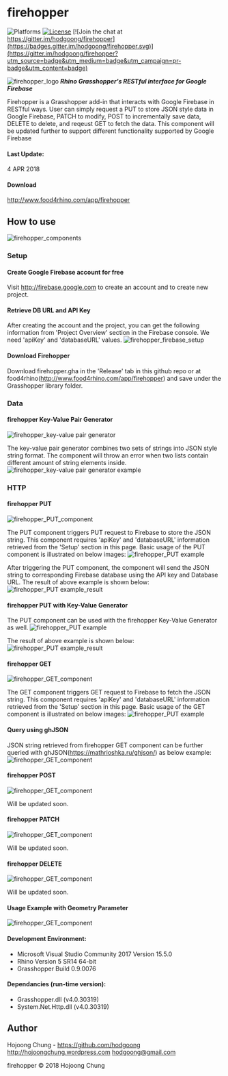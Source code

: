 # firehopper
![Platforms](https://img.shields.io/badge/platform-windows-lightgray.svg)
[![License](http://img.shields.io/:license-mit-blue.svg)](http://opensource.org/licenses/MIT)
[![Join the chat at https://gitter.im/hodgoong/firehopper](https://badges.gitter.im/hodgoong/firehopper.svg)](https://gitter.im/hodgoong/firehopper?utm_source=badge&utm_medium=badge&utm_campaign=pr-badge&utm_content=badge)


![firehopper_logo](https://github.com/hodgoong/firehopper/blob/master/firehopper_logo.jpg)
___Rhino Grasshopper's RESTful interface for Google Firebase___

Firehopper is a Grasshopper add-in that interacts with Google Firebase in RESTful ways. User can simply request a PUT to store JSON style data in Google Firebase, PATCH to modify, POST to incrementally save data, DELETE to delete, and reqeust GET to fetch the data. This component will be updated further to support different functionality supported by Google Firebase

#### Last Update:
4 APR 2018

#### Download
http://www.food4rhino.com/app/firehopper

## How to use
![firehopper_components](https://github.com/hodgoong/firehopper/blob/master/examples/firehopper_example_sequencial.PNG)

### Setup
#### Create Google Firebase account for free
Visit http://firebase.google.com to create an account and to create new project.

#### Retrieve DB URL and API Key
After creating the account and the project, you can get the following information from 'Project Overview' section in the Firebase console. We need 'apiKey' and 'databaseURL' values.
![firehopper_firebase_setup](https://github.com/hodgoong/firehopper/blob/master/examples/firehopper_example_firebaseSetup.PNG)

#### Download Firehopper
Download firehopper.gha in the 'Release' tab in this github repo or at food4rhino(http://www.food4rhino.com/app/firehopper) and save under the Grasshopper library folder.

### Data
#### firehopper Key-Value Pair Generator
![firehopper_key-value pair generator](https://github.com/hodgoong/firehopper/blob/master/src/firehopper/Resources/firehopper_icon_keyval.png)

The key-value pair generator combines two sets of strings into JSON style string format. The component will throw an error when two lists contain different amount of string elements inside. 
![firehopper_key-value pair generator example](https://github.com/hodgoong/firehopper/blob/master/examples/firehopper_example_keyvalgen.PNG)

### HTTP
#### firehopper PUT 
![firehopper_PUT_component](https://github.com/hodgoong/firehopper/blob/master/src/firehopper/Resources/firehopper_icon_put.png)

The PUT component triggers PUT request to Firebase to store the JSON string. This component requires 'apiKey' and 'databaseURL' information retrieved from the 'Setup' section in this page. Basic usage of the PUT component is illustrated on below images:
![firehopper_PUT example](https://github.com/hodgoong/firehopper/blob/master/examples/firehopper_example_put.PNG)

After triggering the PUT component, the component will send the JSON string to corresponding Firebase database using the API key and Database URL. The result of above example is shown below:
![firehopper_PUT example_result](https://github.com/hodgoong/firehopper/blob/master/examples/firehopper_example_firebasePut.PNG)

#### firehopper PUT with Key-Value Generator
The PUT component can be used with the firehopper Key-Value Generator as well.
![firehopper_PUT example](https://github.com/hodgoong/firehopper/blob/master/examples/firehopper_example_keyvalgen+put.PNG)

The result of above example is shown below:
![firehopper_PUT example_result](https://github.com/hodgoong/firehopper/blob/master/examples/firehopper_example_firebaseKeyValGen+put.PNG)

#### firehopper GET
![firehopper_GET_component](https://github.com/hodgoong/firehopper/blob/master/src/firehopper/Resources/firehopper_icon_get.png)

The GET component triggers GET request to Firebase to fetch the JSON string. This component requires 'apiKey' and 'databaseURL' information retrieved from the 'Setup' section in this page. Basic usage of the GET component is illustrated on below images:
![firehopper_PUT example](https://github.com/hodgoong/firehopper/blob/master/examples/firehopper_example_get.PNG)

#### Query using ghJSON
JSON string retrieved from firehopper GET component can be further queried with ghJSON(https://mathrioshka.ru/ghjson/) as below example:
![firehopper_GET_component](https://github.com/hodgoong/firehopper/blob/master/examples/firehopper_example_queryUsingGHJSON.PNG)

#### firehopper POST
![firehopper_GET_component](https://github.com/hodgoong/firehopper/blob/master/src/firehopper/Resources/firehopper_icon_post.png)

Will be updated soon.

#### firehopper PATCH
![firehopper_GET_component](https://github.com/hodgoong/firehopper/blob/master/src/firehopper/Resources/firehopper_icon_patch.png)

Will be updated soon.

#### firehopper DELETE
![firehopper_GET_component](https://github.com/hodgoong/firehopper/blob/master/src/firehopper/Resources/firehopper_icon_delete.png)

Will be updated soon.

#### Usage Example with Geometry Parameter
![firehopper_GET_component](https://github.com/hodgoong/firehopper/blob/master/examples/firehopper_example_sphere.PNG)

#### Development Environment:
- Microsoft Visual Studio Community 2017 Version 15.5.0
- Rhino Version 5 SR14 64-bit
- Grasshopper Build 0.9.0076

#### Dependancies (run-time version):
- Grasshopper.dll (v4.0.30319)
- System.Net.Http.dll (v4.0.30319)

## Author
Hojoong Chung - https://github.com/hodgoong http://hojoongchung.wordpress.com hodgoong@gmail.com

firehopper © 2018 Hojoong Chung
